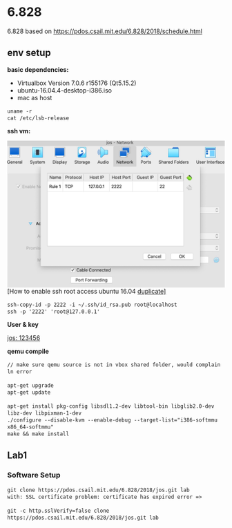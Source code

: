 # 6.828
6.828 based on https://pdos.csail.mit.edu/6.828/2018/schedule.html



## env setup

**basic dependencies:**

- Virtualbox Version 7.0.6 r155176 (Qt5.15.2)
- ubuntu-16.04.4-desktop-i386.iso
- mac as host

```
uname -r
cat /etc/lsb-release
```



**ssh vm:**

<img src="./raw/ssh_port.jpeg?raw=true" alt="ssh_port" style="zoom:50%;float: left" />

[How to enable ssh root access ubuntu 16.04 [duplicate\]](https://askubuntu.com/questions/951581/how-to-enable-ssh-root-access-ubuntu-16-04)

```
ssh-copy-id -p 2222 -i ~/.ssh/id_rsa.pub root@localhost
ssh -p '2222' 'root@127.0.0.1'
```



**User & key**

<u>jos: 123456</u>



**qemu compile**

```
// make sure qemu source is not in vbox shared folder, would complain ln error

apt-get upgrade
apt-get update

apt-get install pkg-config libsdl1.2-dev libtool-bin libglib2.0-dev libz-dev libpixman-1-dev
./configure --disable-kvm --enable-debug --target-list="i386-softmmu x86_64-softmmu"
make && make install
```



## Lab1

### Software Setup

```
git clone https://pdos.csail.mit.edu/6.828/2018/jos.git lab
with: SSL certificate problem: certificate has expired error => 

git -c http.sslVerify=false clone https://pdos.csail.mit.edu/6.828/2018/jos.git lab
```

